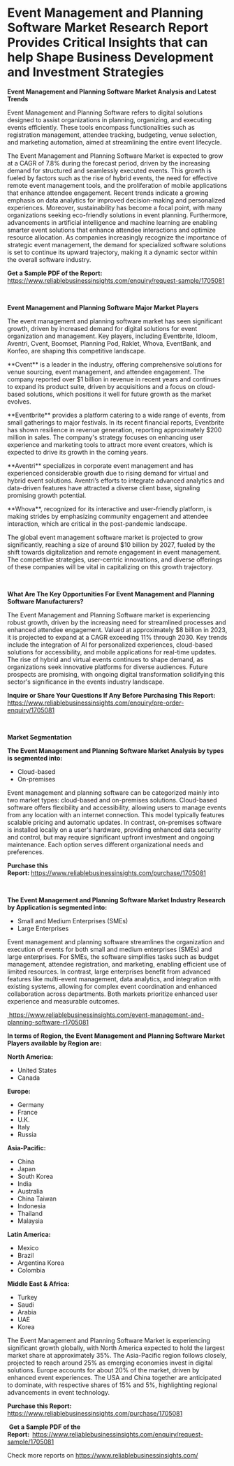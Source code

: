 <p><h1>Event Management and Planning Software Market Research Report Provides Critical Insights that can help Shape Business Development and Investment Strategies</h1></p><p><strong>Event Management and Planning Software Market Analysis and Latest Trends</strong></p>
<p><p>Event Management and Planning Software refers to digital solutions designed to assist organizations in planning, organizing, and executing events efficiently. These tools encompass functionalities such as registration management, attendee tracking, budgeting, venue selection, and marketing automation, aimed at streamlining the entire event lifecycle.</p><p>The Event Management and Planning Software Market is expected to grow at a CAGR of 7.8% during the forecast period, driven by the increasing demand for structured and seamlessly executed events. This growth is fueled by factors such as the rise of hybrid events, the need for effective remote event management tools, and the proliferation of mobile applications that enhance attendee engagement. Recent trends indicate a growing emphasis on data analytics for improved decision-making and personalized experiences. Moreover, sustainability has become a focal point, with many organizations seeking eco-friendly solutions in event planning. Furthermore, advancements in artificial intelligence and machine learning are enabling smarter event solutions that enhance attendee interactions and optimize resource allocation. As companies increasingly recognize the importance of strategic event management, the demand for specialized software solutions is set to continue its upward trajectory, making it a dynamic sector within the overall software industry.</p></p>
<p><strong>Get a Sample PDF of the Report:&nbsp;</strong> <a href="https://www.reliablebusinessinsights.com/enquiry/request-sample/1705081?utm_campaign=118&utm_medium=2&utm_source=Github&utm_content=ia&utm_term=09012025&utm_id=event-management-and-planning-software">https://www.reliablebusinessinsights.com/enquiry/request-sample/1705081</a></p>
<p>&nbsp;</p>
<p><strong>Event Management and Planning Software Major Market Players</strong></p>
<p><p>The event management and planning software market has seen significant growth, driven by increased demand for digital solutions for event organization and management. Key players, including Eventbrite, Idloom, Aventri, Cvent, Boomset, Planning Pod, Raklet, Whova, EventBank, and Konfeo, are shaping this competitive landscape.</p><p>**Cvent** is a leader in the industry, offering comprehensive solutions for venue sourcing, event management, and attendee engagement. The company reported over $1 billion in revenue in recent years and continues to expand its product suite, driven by acquisitions and a focus on cloud-based solutions, which positions it well for future growth as the market evolves.</p><p>**Eventbrite** provides a platform catering to a wide range of events, from small gatherings to major festivals. In its recent financial reports, Eventbrite has shown resilience in revenue generation, reporting approximately $200 million in sales. The company's strategy focuses on enhancing user experience and marketing tools to attract more event creators, which is expected to drive its growth in the coming years.</p><p>**Aventri** specializes in corporate event management and has experienced considerable growth due to rising demand for virtual and hybrid event solutions. Aventri’s efforts to integrate advanced analytics and data-driven features have attracted a diverse client base, signaling promising growth potential.</p><p>**Whova**, recognized for its interactive and user-friendly platform, is making strides by emphasizing community engagement and attendee interaction, which are critical in the post-pandemic landscape.</p><p>The global event management software market is projected to grow significantly, reaching a size of around $10 billion by 2027, fueled by the shift towards digitalization and remote engagement in event management. The competitive strategies, user-centric innovations, and diverse offerings of these companies will be vital in capitalizing on this growth trajectory.</p></p>
<p>&nbsp;</p>
<p><strong>What Are The Key Opportunities For Event Management and Planning Software Manufacturers?</strong></p>
<p><p>The Event Management and Planning Software market is experiencing robust growth, driven by the increasing need for streamlined processes and enhanced attendee engagement. Valued at approximately $8 billion in 2023, it is projected to expand at a CAGR exceeding 11% through 2030. Key trends include the integration of AI for personalized experiences, cloud-based solutions for accessibility, and mobile applications for real-time updates. The rise of hybrid and virtual events continues to shape demand, as organizations seek innovative platforms for diverse audiences. Future prospects are promising, with ongoing digital transformation solidifying this sector's significance in the events industry landscape.</p></p>
<p><strong>Inquire or Share Your Questions If Any Before Purchasing This Report:</strong> <a href="https://www.reliablebusinessinsights.com/enquiry/pre-order-enquiry/1705081?utm_campaign=118&utm_medium=2&utm_source=Github&utm_content=ia&utm_term=09012025&utm_id=event-management-and-planning-software">https://www.reliablebusinessinsights.com/enquiry/pre-order-enquiry/1705081</a></p>
<p>&nbsp;</p>
<p><strong>Market Segmentation</strong></p>
<p><strong>The Event Management and Planning Software Market Analysis by types is segmented into:</strong></p>
<p><ul><li>Cloud-based</li><li>On-premises</li></ul></p>
<p><p>Event management and planning software can be categorized mainly into two market types: cloud-based and on-premises solutions. Cloud-based software offers flexibility and accessibility, allowing users to manage events from any location with an internet connection. This model typically features scalable pricing and automatic updates. In contrast, on-premises software is installed locally on a user's hardware, providing enhanced data security and control, but may require significant upfront investment and ongoing maintenance. Each option serves different organizational needs and preferences.</p></p>
<p><strong>Purchase this Report:&nbsp;</strong><a href="https://www.reliablebusinessinsights.com/purchase/1705081?utm_campaign=118&utm_medium=2&utm_source=Github&utm_content=ia&utm_term=09012025&utm_id=event-management-and-planning-software">https://www.reliablebusinessinsights.com/purchase/1705081</a></p>
<p>&nbsp;</p>
<p><strong>The Event Management and Planning Software Market Industry Research by Application is segmented into:</strong></p>
<p><ul><li>Small and Medium Enterprises (SMEs)</li><li>Large Enterprises</li></ul></p>
<p><p>Event management and planning software streamlines the organization and execution of events for both small and medium enterprises (SMEs) and large enterprises. For SMEs, the software simplifies tasks such as budget management, attendee registration, and marketing, enabling efficient use of limited resources. In contrast, large enterprises benefit from advanced features like multi-event management, data analytics, and integration with existing systems, allowing for complex event coordination and enhanced collaboration across departments. Both markets prioritize enhanced user experience and measurable outcomes.</p></p>
<p><a href="https://www.reliablebusinessinsights.com/event-management-and-planning-software-r1705081?utm_campaign=118&utm_medium=2&utm_source=Github&utm_content=ia&utm_term=09012025&utm_id=event-management-and-planning-software">&nbsp;https://www.reliablebusinessinsights.com/event-management-and-planning-software-r1705081</a></p>
<p><strong>In terms of Region, the Event Management and Planning Software Market Players available by Region are:</strong></p>
<p>
    <p> <strong> North America: </strong>
        <ul>
            <li>United States</li>
            <li>Canada</li>
        </ul>
        </p> 
    <p> <strong> Europe: </strong>
        <ul>
            <li>Germany</li>
            <li>France</li>
            <li>U.K.</li>
            <li>Italy</li>
            <li>Russia</li>
        </ul>
        </p> 
    <p> <strong> Asia-Pacific: </strong>
        <ul>
            <li>China</li>
            <li>Japan</li>
            <li>South Korea</li>
            <li>India</li>
            <li>Australia</li>
            <li>China Taiwan</li>
            <li>Indonesia</li>
            <li>Thailand</li>
            <li>Malaysia</li>
        </ul>
        </p> 
    <p> <strong> Latin America: </strong>
        <ul>
            <li>Mexico</li>
            <li>Brazil</li>
            <li>Argentina Korea</li>
            <li>Colombia</li>
        </ul>
        </p> 
    <p> <strong> Middle East & Africa: </strong>
        <ul>
            <li>Turkey</li>
            <li>Saudi</li>
            <li>Arabia</li>
            <li>UAE</li>
            <li>Korea</li>
        </ul>
    </p>
    </p>
<p><p>The Event Management and Planning Software Market is experiencing significant growth globally, with North America expected to hold the largest market share at approximately 35%. The Asia-Pacific region follows closely, projected to reach around 25% as emerging economies invest in digital solutions. Europe accounts for about 20% of the market, driven by enhanced event experiences. The USA and China together are anticipated to dominate, with respective shares of 15% and 5%, highlighting regional advancements in event technology.</p></p>
<p><strong>Purchase this Report: </strong><a href="https://www.reliablebusinessinsights.com/purchase/1705081?utm_campaign=118&utm_medium=2&utm_source=Github&utm_content=ia&utm_term=09012025&utm_id=event-management-and-planning-software">https://www.reliablebusinessinsights.com/purchase/1705081</a></p>
<p>&nbsp;<strong>Get a Sample PDF of the Report:&nbsp;&nbsp;</strong><a href="https://www.reliablebusinessinsights.com/enquiry/request-sample/1705081?utm_campaign=118&utm_medium=2&utm_source=Github&utm_content=ia&utm_term=09012025&utm_id=event-management-and-planning-software">https://www.reliablebusinessinsights.com/enquiry/request-sample/1705081</a></p>
<p><strong></strong></p>
<p>Check more reports on <a href="https://www.reliablebusinessinsights.com/?utm_campaign=118&utm_medium=2&utm_source=Github&utm_content=ia&utm_term=09012025&utm_id=event-management-and-planning-software">https://www.reliablebusinessinsights.com/</a></p>